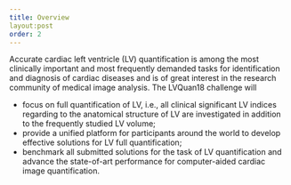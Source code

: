 ```yaml
---
title: Overview
layout:post
order: 2
---
```

<!-- Text stuff -->
<p>Accurate cardiac left ventricle (LV) quantification is among the most clinically important and most frequently demanded tasks for identification and diagnosis of cardiac diseases and is of great interest in the research community of medical image analysis. The LVQuan18 challenge will</p>
<div class="row">
		<div class="12u 12u$(small)">
			<ul>
				<li>focus on full quantification of LV, i.e., all clinical significant LV indices regarding to the anatomical structure of LV are investigated in addition to the frequently studied LV volume;</li>
				<li>provide a unified platform for participants around the world to develop effective solutions for LV full quantification;</li>
				<li>benchmark all submitted solutions for the task of LV quantification and advance the state-of-art performance for computer-aided cardiac image quantification.</li>
			</ul>
		</div>

</div>